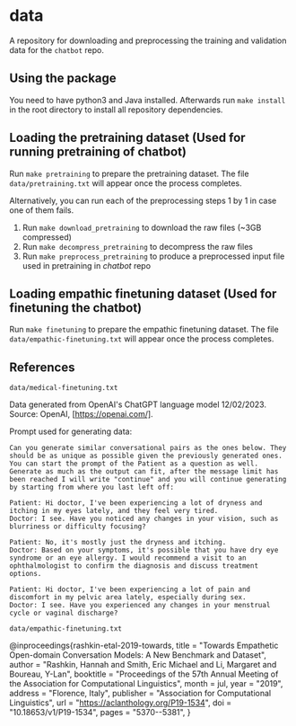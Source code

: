 # data
A repository for downloading and preprocessing the training and validation data for the `chatbot` repo.

## Using the package
You need to have python3 and Java installed.
Afterwards run `make install` in the root directory to install all repository dependencies.

## Loading the pretraining dataset (Used for running pretraining of chatbot)
Run `make pretraining` to prepare the pretraining dataset. The file `data/pretraining.txt` will appear once the process completes.

Alternatively, you can run each of the preprocessing steps 1 by 1 in case one of them fails.

1. Run `make download_pretraining` to download the raw files (~3GB compressed)
2. Run `make decompress_pretraining` to decompress the raw files
3. Run `make preprocess_pretraining` to produce a preprocessed input file used in pretraining in *chatbot* repo

## Loading empathic finetuning dataset (Used for finetuning the chatbot)
Run `make finetuning` to prepare the empathic finetuning dataset. The file `data/empathic-finetuning.txt` will appear once the process completes.

## References
`data/medical-finetuning.txt`

Data generated from OpenAI's ChatGPT language model 12/02/2023. Source: OpenAI, [https://openai.com/].

Prompt used for generating data:
```
Can you generate similar conversational pairs as the ones below. They should be as unique as possible given the previously generated ones. You can start the prompt of the Patient as a question as well. Generate as much as the output can fit, after the message limit has been reached I will write "continue" and you will continue generating by starting from where you last left off:

Patient: Hi doctor, I've been experiencing a lot of dryness and itching in my eyes lately, and they feel very tired.
Doctor: I see. Have you noticed any changes in your vision, such as blurriness or difficulty focusing?

Patient: No, it's mostly just the dryness and itching.
Doctor: Based on your symptoms, it's possible that you have dry eye syndrome or an eye allergy. I would recommend a visit to an ophthalmologist to confirm the diagnosis and discuss treatment options.

Patient: Hi doctor, I've been experiencing a lot of pain and discomfort in my pelvic area lately, especially during sex.
Doctor: I see. Have you experienced any changes in your menstrual cycle or vaginal discharge?
```


`data/empathic-finetuning.txt`

@inproceedings{rashkin-etal-2019-towards,
    title = "Towards Empathetic Open-domain Conversation Models: A New Benchmark and Dataset",
    author = "Rashkin, Hannah  and
      Smith, Eric Michael  and
      Li, Margaret  and
      Boureau, Y-Lan",
    booktitle = "Proceedings of the 57th Annual Meeting of the Association for Computational Linguistics",
    month = jul,
    year = "2019",
    address = "Florence, Italy",
    publisher = "Association for Computational Linguistics",
    url = "https://aclanthology.org/P19-1534",
    doi = "10.18653/v1/P19-1534",
    pages = "5370--5381",
}
